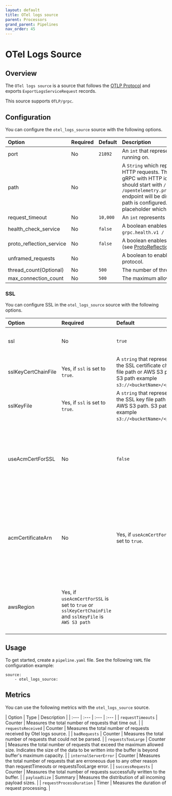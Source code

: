 ```yaml
---
layout: default
title: OTel logs source
parent: Processors
grand_parent: Pipelines
nav_order: 45
---
```


# OTel Logs Source

## Overview

The `OTel logs source` is a source that follows the [OTLP Protocol](https://github.com/open-telemetry/oteps/blob/master/text/0035-opentelemetry-protocol.md) and exports `ExportLogsServiceRequest` records. 

This source supports ```OTLP/grpc```. <!--- Is this a source or a processor?--->


## Configuration

You can configure the `otel_logs_source` source with the following options. <!--- Are all options in both of these tables optional?--->

| Option | Required | Default | Description |
| :--- | :--- | :--- | :--- |
| port | No | `21892` | An `int` that represents the port that `OTel logs source` is running on.
| path | No | <!--- Is there a default? --->  | A `String` which represents the path for sending unframed HTTP requests. This can be used for supporting unframed gRPC with HTTP idiomatic path to a configurable path. It should start with `/` and length should be at least 1. `/opentelemetry.proto.collector.logs.v1.LogsService/Export` endpoint will be disabled for both gRPC and HTTP requests if path is configured. Path can contain `${pipelineName}` placeholder which will be replaced with pipeline name.
| request_timeout | No | `10,000` | An `int` represents request timeout in milliseconds.
| health_check_service | No | `false` | A boolean enables a gRPC health check service under `grpc.health.v1 / Health / Check`.
| proto_reflection_service | No | `false` | A boolean enables a reflection service for Protobuf services (see [ProtoReflectionService](https://grpc.github.io/grpc-java/javadoc/io/grpc/protobuf/services/ProtoReflectionService.html) and [gRPC reflection](https://github.com/grpc/grpc-java/blob/master/documentation/server-reflection-tutorial.md) documents).
| unframed_requests | No | <!--- Is there a default? ---> | A boolean to enable requests not framed using the gRPC wire protocol. 
| thread_count(Optional) | No | `500` | The number of threads to keep in the `ScheduledThreadPool`.
| max_connection_count | No | `500` |The maximum allowed number of open connections.

### SSL

You can configure SSL in the `otel_logs_source` source with the following options.

<!--- Convert to table.--->
| Option | Required | Default | Description |
| :--- | :--- | :--- | :--- |
| ssl | No | `true` | A boolean that enables TLS/SSL.
| sslKeyCertChainFile | Yes, if `ssl` is set to `true`. | A `string` that represents the SSL certificate chain file path or AWS S3 path. S3 path example `s3://<bucketName>/<path>`.
| sslKeyFile | Yes, if `ssl` is set to `true`. | A `string` that represents the SSL key file path or AWS S3 path. S3 path example `s3://<bucketName>/<path>`.
| useAcmCertForSSL | No | `false` | A boolean enables TLS/SSL using certificate and private key from AWS Certificate Manager (ACM).
| acmCertificateArn | No | Yes, if `useAcmCertForSSL` is set to `true`. | A `string` that represents the ACM certificate ARN. ACM certificate take preference over S3 or local file system certificate.
| awsRegion | Yes, if `useAcmCertForSSL` is set to `true` or `sslKeyCertChainFile` and `sslKeyFile` is `AWS S3 path` | <!--- Is there a default? ---> | A `string` that represents the AWS region to use ACM or S3. Required .

## Usage

To get started, create a `pipeline.yaml` file. See the following `YAML` file configuration example:

```
source:
    - otel_logs_source:
```


## Metrics

You can use the following metrics with the `otel_logs_source` source.

| Option | Type | Description |
| :--- | :--- | :--- | :--- | 
| `requestTimeouts` | Counter | Measures the total number of requests that time out. | 
| `requestsReceived` | Counter | Measures the total number of requests received by Otel logs source. |
| `badRequests` | Counter | Measures the total number of requests that could not be parsed. |
| `requestsTooLarge` | Counter | Measures the total number of requests that exceed the maximum allowed size. Indicates the size of the data to be written into the buffer is beyond buffer's maximum capacity. |
| `internalServerError` | Counter | Measures the total number of requests that are erroneous due to any other reason than requestTimeouts or requestsTooLarge error. |
| `successRequests` | Counter | Measures the total number of requests successfully written to the buffer. |
| `payloadSize` | Summary | Measures the distribution of all incoming payload sizes. |
| `requestProcessDuration` | Timer | Measures the duration of request processing. |